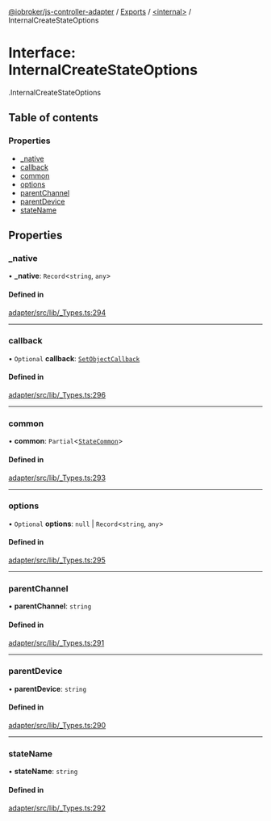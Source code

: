 [@iobroker/js-controller-adapter](../README.md) / [Exports](../modules.md) / [<internal\>](../modules/internal_.md) / InternalCreateStateOptions

# Interface: InternalCreateStateOptions

[<internal>](../modules/internal_.md).InternalCreateStateOptions

## Table of contents

### Properties

- [\_native](internal_.InternalCreateStateOptions.md#_native)
- [callback](internal_.InternalCreateStateOptions.md#callback)
- [common](internal_.InternalCreateStateOptions.md#common)
- [options](internal_.InternalCreateStateOptions.md#options)
- [parentChannel](internal_.InternalCreateStateOptions.md#parentchannel)
- [parentDevice](internal_.InternalCreateStateOptions.md#parentdevice)
- [stateName](internal_.InternalCreateStateOptions.md#statename)

## Properties

### \_native

• **\_native**: `Record`<`string`, `any`\>

#### Defined in

[adapter/src/lib/_Types.ts:294](https://github.com/ioBroker/ioBroker.js-controller/blob/6130d295/packages/adapter/src/lib/_Types.ts#L294)

___

### callback

• `Optional` **callback**: [`SetObjectCallback`](../modules/internal_.md#setobjectcallback)

#### Defined in

[adapter/src/lib/_Types.ts:296](https://github.com/ioBroker/ioBroker.js-controller/blob/6130d295/packages/adapter/src/lib/_Types.ts#L296)

___

### common

• **common**: `Partial`<[`StateCommon`](internal_.StateCommon.md)\>

#### Defined in

[adapter/src/lib/_Types.ts:293](https://github.com/ioBroker/ioBroker.js-controller/blob/6130d295/packages/adapter/src/lib/_Types.ts#L293)

___

### options

• `Optional` **options**: ``null`` \| `Record`<`string`, `any`\>

#### Defined in

[adapter/src/lib/_Types.ts:295](https://github.com/ioBroker/ioBroker.js-controller/blob/6130d295/packages/adapter/src/lib/_Types.ts#L295)

___

### parentChannel

• **parentChannel**: `string`

#### Defined in

[adapter/src/lib/_Types.ts:291](https://github.com/ioBroker/ioBroker.js-controller/blob/6130d295/packages/adapter/src/lib/_Types.ts#L291)

___

### parentDevice

• **parentDevice**: `string`

#### Defined in

[adapter/src/lib/_Types.ts:290](https://github.com/ioBroker/ioBroker.js-controller/blob/6130d295/packages/adapter/src/lib/_Types.ts#L290)

___

### stateName

• **stateName**: `string`

#### Defined in

[adapter/src/lib/_Types.ts:292](https://github.com/ioBroker/ioBroker.js-controller/blob/6130d295/packages/adapter/src/lib/_Types.ts#L292)
